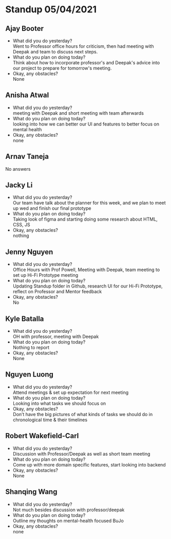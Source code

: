 # Standup 05/04/2021

## **Ajay Booter**
- What did you do yesterday?  
Went to Professor office hours for criticism, then had meeting with Deepak and team to discuss next steps.
- What do you plan on doing today?  
Think about how to incorporate professor's and Deepak's advice into our project to prepare for tomorrow's meeting.
- Okay, any obstacles?  
None
## **Anisha Atwal**
- What did you do yesterday?  
meeting with Deepak and short meeting with team afterwards  
- What do you plan on doing today?  
looking into how we can better our UI and features to better focus on mental health
- Okay, any obstacles?  
none
## **Arnav Taneja**
No answers
## **Jacky Li**
- What did you do yesterday?  
Our team have talk about the planner for this week, and we plan to meet up wed and finish our final prototype
- What do you plan on doing today?  
Taking look of figma and starting doing some research about HTML, CSS, JS
- Okay, any obstacles?  
nothing
## **Jenny Nguyen**
- What did you do yesterday?  
Office Hours with Prof Powell, Meeting with Deepak, team meeting to set up Hi-Fi Prototype meeting  
- What do you plan on doing today?  
Updating Standup folder in Github, research UI for our Hi-Fi Prototype, reflect on Professor and Mentor feedback
- Okay, any obstacles?  
No
## **Kyle Batalla**
- What did you do yesterday?  
OH with professor, meeting with Deepak
- What do you plan on doing today?  
Nothing to report
- Okay, any obstacles?  
None
## **Nguyen Luong**
- What did you do yesterday?  
Attend meetings & set up expectation for next meeting
- What do you plan on doing today?  
Looking into what tasks we should focus on
- Okay, any obstacles?  
Don’t have the big pictures of what kinds of tasks we should do in chronological time & their timelines
## **Robert Wakefield-Carl**
- What did you do yesterday?  
Discussion with Professor/Deepak as well as short team meeting
- What do you plan on doing today?  
Come up with more domain specific features, start looking into backend
- Okay, any obstacles?  
None
## **Shanqing Wang**
- What did you do yesterday?  
Not much besides discussion with professor/deepak
- What do you plan on doing today?  
Outline my thoughts on mental-health focused BuJo
- Okay, any obstacles?  
none
